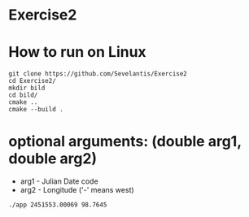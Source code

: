 # Exercise2

# How to run on Linux
```
git clone https://github.com/Sevelantis/Exercise2
cd Exercise2/
mkdir bild
cd bild/
cmake ..
cmake --build .
```
# optional arguments: (double arg1, double arg2)
 - arg1 - Julian Date code
 - arg2 - Longitude ('-' means west)
```
./app 2451553.00069 98.7645
```

